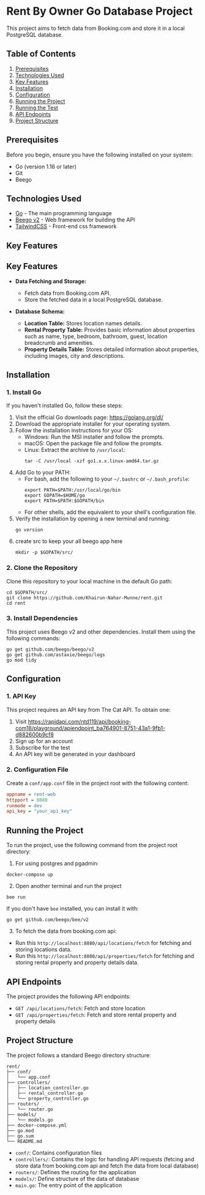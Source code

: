 # Rent By Owner Go Database Project

This project aims to fetch data from Booking.com and store it in a local PostgreSQL database. 
## Table of Contents

1. [Prerequisites](#prerequisites)
2. [Technologies Used](#technologies-used)
3. [Key Features](#key-features)
4. [Installation](#installation)
5. [Configuration](#configuration)
6. [Running the Project](#running-the-project)
6. [Running the Test](#running-the-test)
7. [API Endpoints](#api-endpoints)
8. [Project Structure](#project-structure)

## Prerequisites

Before you begin, ensure you have the following installed on your system:

- Go (version 1.16 or later)
- Git
- Beego

## Technologies Used

- [Go](https://golang.org/) - The main programming language
- [Beego v2](https://github.com/beego/beego) - Web framework for building the API
- [TailwindCSS](https://tailwindcss.com/) - Front-end css framework


## Key Features

## Key Features
- **Data Fetching and Storage:**
  - Fetch data from Booking.com API.
  - Store the fetched data in a local PostgreSQL database.

- **Database Schema:**
  - **Location Table:** Stores location names details.
  - **Rental Property Table:** Provides basic information about properties such as name, type, bedroom, bathroom,  guest, location breadcrumb and amenities.
  - **Property Details Table:** Stores detailed information about properties, including images, city and descriptions.

## Installation

### 1. Install Go

If you haven't installed Go, follow these steps:

1. Visit the official Go downloads page: https://golang.org/dl/
2. Download the appropriate installer for your operating system.
3. Follow the installation instructions for your OS:
   - Windows: Run the MSI installer and follow the prompts.
   - macOS: Open the package file and follow the prompts.
   - Linux: Extract the archive to `/usr/local`:
     ```
     tar -C /usr/local -xzf go1.x.x.linux-amd64.tar.gz
     ```
4. Add Go to your PATH:
   - For bash, add the following to your `~/.bashrc` or `~/.bash_profile`:
     ```
     export PATH=$PATH:/usr/local/go/bin
     export GOPATH=$HOME/go
     export PATH=$PATH:$GOPATH/bin
     ```
   - For other shells, add the equivalent to your shell's configuration file.
5. Verify the installation by opening a new terminal and running:
      ```
      go version
      ```
6. create src to keep your  all beego app here
      ```
      mkdir -p $GOPATH/src/
      ```

### 2. Clone the Repository

Clone this repository to your local machine in the default Go path:

```
cd $GOPATH/src/ 
git clone https://github.com/Khairun-Nahar-Munne/rent.git
cd rent
```

### 3. Install Dependencies

This project uses Beego v2 and other dependencies. Install them using the following commands:

```
go get github.com/beego/beego/v2
go get github.com/astaxie/beego/logs
go mod tidy
```


## Configuration

### 1. API Key

This project requires an API key from The Cat API. To obtain one:

1. Visit https://rapidapi.com/ntd119/api/booking-com18/playground/apiendpoint_ba764901-8751-43a1-9fb1-d882600b9cf8
2. Sign up for an account
3. Subscribe for the test
3. An API key will be generated in your dashboard
### 2. Configuration File

Create a `conf/app.conf` file in the project root with the following content:

```ini
appname = rent-web
httpport = 8080
runmode = dev
api_key = "your_api_key"
```
## Running the Project

To run the project, use the following command from the project root directory:

1. For using postgres and pgadmin:
```
docker-compose up
```
2. Open another terminal and run the project

```
bee run
```

If you don't have `bee` installed, you can install it with:

```
go get github.com/beego/bee/v2
```

3. To fetch the data from booking.com api:

- Run this `http://localhost:8080/api/locations/fetch` for fetching and storing locations data.
- Run this `http://localhost:8080/api/properties/fetch` for fetching and storing rental property and property details data.



## API Endpoints

The project provides the following API endpoints:

- `GET /api/locations/fetch`: Fetch and store location
- `GET /api/properties/fetch`: Fetch and store rental property and property details

## Project Structure

The project follows a standard Beego directory structure:

```
rent/
├── conf/
│   └── app.conf
├── controllers/
│   ├── location_controller.go
│   ├── rental_controller.go
│   └── property_controller.go
├── routers/
│   └── router.go
├── models/
│   └── models.go
├── docker-compose.yml
├── go.mod
├── go.sum
└── README.md
```

- `conf/`: Contains configuration files
- `controllers/`: Contains the logic for handling API requests (fetcing and store data from booking.com api and fetch the data from local database)
- `routers/`: Defines the routing for the application
- `models/`: Define structure of the data of database
- `main.go`: The entry point of the application

